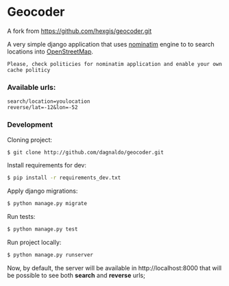 # Geocoder
A fork from https://github.com/hexgis/geocoder.git

A very simple django application that uses [nominatim](https://nominatim.openstreetmap.org/) engine to  to search locations into [OpenStreetMap](https://www.openstreetmap.org/).

```
Please, check politicies for nominatim application and enable your own cache politicy
```

### Available urls:
```
search/location=youlocation
reverse/lat=-12&lon=-52
```

### Development

Cloning project:
```bash
$ git clone http://github.com/dagnaldo/geocoder.git
```

Install requirements for dev:
```bash
$ pip install -r requirements_dev.txt
```

Apply django migrations:
```bash
$ python manage.py migrate
```

Run tests:
```bash
$ python manage.py test
```

Run project locally:
```bash
$ python manage.py runserver
```

Now, by default, the server will be available in http://localhost:8000 that will be possible to see both __search__ and __reverse__ urls;

